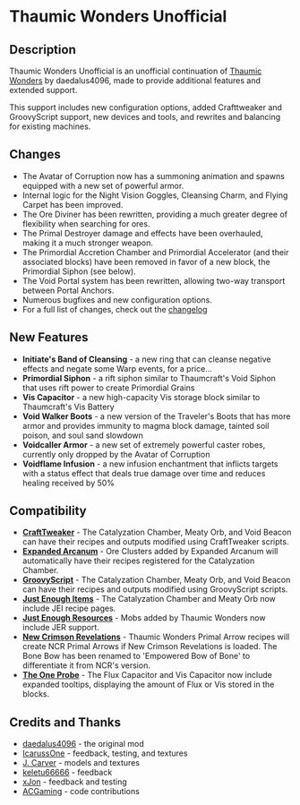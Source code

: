 # Thaumic Wonders Unofficial

## Description
Thaumic Wonders Unofficial is an unofficial continuation of [Thaumic Wonders](https://www.curseforge.com/minecraft/mc-mods/thaumic-wonders) by daedalus4096, made to provide additional features and extended support.

This support includes new configuration options, added Crafttweaker and GroovyScript support, new devices and tools, and rewrites and balancing for existing machines.

## Changes
- The Avatar of Corruption now has a summoning animation and spawns equipped with a new set of powerful armor.
- Internal logic for the Night Vision Goggles, Cleansing Charm, and Flying Carpet has been improved.
- The Ore Diviner has been rewritten, providing a much greater degree of flexibility when searching for ores.
- The Primal Destroyer damage and effects have been overhauled, making it a much stronger weapon.
- The Primordial Accretion Chamber and Primordial Accelerator (and their associated blocks) have been removed in favor of a new block, the Primordial Siphon (see below).
- The Void Portal system has been rewritten, allowing two-way transport between Portal Anchors.
- Numerous bugfixes and new configuration options.
- For a full list of changes, check out the [changelog](https://github.com/Invadermonky/ThaumicWondersUnofficial/blob/master/changelog.md)

## New Features
- **Initiate's Band of Cleansing** - a new ring that can cleanse negative effects and negate some Warp events, for a price...
- **Primordial Siphon** - a rift siphon similar to Thaumcraft's Void Siphon that uses rift power to create Primordial Grains
- **Vis Capacitor** - a new high-capacity Vis storage block similar to Thaumcraft's Vis Battery
- **Void Walker Boots** - a new version of the Traveler's Boots that has more armor and provides immunity to magma block damage, tainted soil poison, and soul sand slowdown
- **Voidcaller Armor** - a new set of extremely powerful caster robes, currently only dropped by the Avatar of Corruption
- **Voidflame Infusion** - a new infusion enchantment that inflicts targets with a status effect that deals true damage over time and reduces healing received by 50%

## Compatibility
- [**CraftTweaker**](https://www.curseforge.com/minecraft/mc-mods/crafttweaker) - The Catalyzation Chamber, Meaty Orb, and Void Beacon can have their recipes and outputs modified using CraftTweaker scripts.
- [**Expanded Arcanum**](https://www.curseforge.com/minecraft/mc-mods/expanded-arcanum) - Ore Clusters added by Expanded Arcanum will automatically have their recipes registered for the Catalyzation Chamber.
- [**GroovyScript**](https://www.curseforge.com/minecraft/mc-mods/groovyscript) - The Catalyzation Chamber, Meaty Orb, and Void Beacon can have their recipes and outputs modified using GroovyScript scripts.
- [**Just Enough Items**](https://www.curseforge.com/minecraft/mc-mods/jei) - The Catalyzation Chamber and Meaty Orb now include JEI recipe pages.
- [**Just Enough Resources**](https://www.curseforge.com/minecraft/mc-mods/just-enough-resources-jer) - Mobs added by Thaumic Wonders now include JER support.
- [**New Crimson Revelations**](https://www.curseforge.com/minecraft/mc-mods/new-crimson-revelations) - Thaumic Wonders Primal Arrow recipes will create NCR Primal Arrows if New Crimson Revelations is loaded. The Bone Bow has been renamed to 'Empowered Bow of Bone' to differentiate it from NCR's version.
- [**The One Probe**](https://www.curseforge.com/minecraft/mc-mods/the-one-probe) - The Flux Capacitor and Vis Capacitor now include expanded tooltips, displaying the amount of Flux or Vis stored in the blocks.

## Credits and Thanks
- [daedalus4096](https://www.curseforge.com/members/daedalus4096/projects) - the original mod
- [IcarussOne](https://www.curseforge.com/members/icarussone/projects) - feedback, testing, and textures
- [J. Carver](https://www.curseforge.com/members/john__carver/projects) - models and textures
- [keletu66666](https://www.curseforge.com/members/keletu66666/projects) - feedback
- [xJon](https://www.curseforge.com/members/xjon__/projects) - feedback and testing
- [ACGaming](https://www.curseforge.com/members/acgaming/projects) - code contributions
